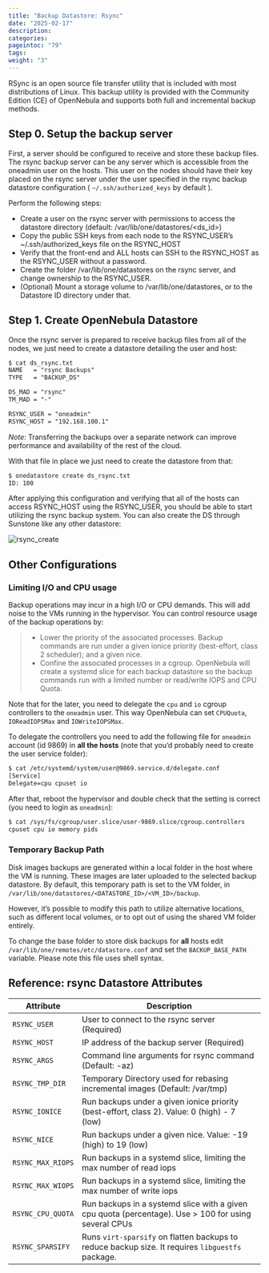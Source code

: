 ```yaml
---
title: "Backup Datastore: Rsync"
date: "2025-02-17"
description:
categories:
pageintoc: "79"
tags:
weight: "3"
---
```


<a id="vm-backups-rsync"></a>

<!--# Backup Datastore: Rsync -->

RSync is an open source file transfer utility that is included with most distributions of Linux. This backup utility is provided with the Community Edition (CE) of OpenNebula and supports both full and incremental backup methods.

## Step 0. Setup the backup server

First, a server should be configured to receive and store these backup files.  The rsync backup server can be any server which is accessible from the oneadmin user on the hosts.  This user on the nodes should have their key placed on the rsync server under the user specified in the rsync backup datastore configuration ( `~/.ssh/authorized_keys` by default ).

Perform the following steps:

* Create a user on the rsync server with permissions to access the datastore directory (default: /var/lib/one/datastores/<ds_id>)
* Copy the public SSH keys from each node to the RSYNC_USER’s ~/.ssh/authorized_keys file on the RSYNC_HOST
* Verify that the front-end and ALL hosts can SSH to the RSYNC_HOST as the RSYNC_USER without a password.
* Create the folder /var/lib/one/datastores on the rsync server, and change ownership to the RSYNC_USER.
* (Optional) Mount a storage volume to /var/lib/one/datastores, or to the Datastore ID directory under that.

## Step 1. Create OpenNebula Datastore

Once the rsync server is prepared to receive backup files from all of the nodes, we just need to create a datastore detailing the user and host:

```default
$ cat ds_rsync.txt
NAME   = "rsync Backups"
TYPE   = "BACKUP_DS"

DS_MAD = "rsync"
TM_MAD = "-"

RSYNC_USER = "oneadmin"
RSYNC_HOST = "192.168.100.1"
```

*Note*: Transferring the backups over a separate network can improve performance and availability of the rest of the cloud.

With that file in place we just need to create the datastore from that:

```default
$ onedatastore create ds_rsync.txt
ID: 100
```

After applying this configuration and verifying that all of the hosts can access RSYNC_HOST using the RSYNC_USER, you should be able to start utilizing the rsync backup system.  You can also create the DS through Sunstone like any other datastore:

![rsync_create](/images/backup_rsync_create.png)

## Other Configurations

### Limiting I/O and CPU usage

Backup operations may incur in a high I/O or CPU demands. This will add noise to the VMs running in the hypervisor. You can control resource usage of the backup operations by:

> * Lower the priority of the associated processes. Backup commands are run under a given ionice priority (best-effort, class 2 scheduler); and a given nice.
> * Confine the associated processes in a cgroup. OpenNebula will create a systemd slice for each backup datastore so the backup commands run with a limited number or read/write IOPS and CPU Quota.

Note that for the later, you need to delegate the `cpu` and `io` cgroup controllers to the `oneadmin` user. This way OpenNebula can set `CPUQuota`, `IOReadIOPSMax` and `IOWriteIOPSMax`.

To delegate the controllers you need to add the following file for `oneadmin` account (id 9869) in **all the hosts** (note that you’d probably need to create the user service folder):

```default
$ cat /etc/systemd/system/user@9869.service.d/delegate.conf
[Service]
Delegate=cpu cpuset io
```

After that, reboot the hypervisor and double check that the setting is correct (you need to login as `oneadmin`):

```default
$ cat /sys/fs/cgroup/user.slice/user-9869.slice/cgroup.controllers
cpuset cpu io memory pids
```

### Temporary Backup Path

Disk images backups are generated within a local folder in the host where the VM is running. These images are later uploaded to the selected backup datastore. By default, this temporary path is set to the VM folder, in `/var/lib/one/datastores/<DATASTORE_ID>/<VM_ID>/backup`.

However, it’s possible to modify this path to utilize alternative locations, such as different local volumes, or to opt out of using the shared VM folder entirely.

To change the base folder to store disk backups for **all** hosts edit `/var/lib/one/remotes/etc/datastore.conf` and set the `BACKUP_BASE_PATH` variable. Please note this file uses shell syntax.

## Reference: rsync Datastore Attributes

| Attribute         | Description                                                                                          |
|-------------------|------------------------------------------------------------------------------------------------------|
| `RSYNC_USER`      | User to connect to the rsync server (Required)                                                       |
| `RSYNC_HOST`      | IP address of the backup server (Required)                                                           |
| `RSYNC_ARGS`      | Command line arguments for rsync command (Default: -az)                                              |
| `RSYNC_TMP_DIR`   | Temporary Directory used for rebasing incremental images (Default: /var/tmp)                         |
| `RSYNC_IONICE`    | Run backups under a given ionice priority (best-effort, class 2). Value: 0 (high) - 7 (low)          |
| `RSYNC_NICE`      | Run backups under a given nice. Value: -19 (high) to 19 (low)                                        |
| `RSYNC_MAX_RIOPS` | Run backups in a systemd slice, limiting the max number of read iops                                 |
| `RSYNC_MAX_WIOPS` | Run backups in a systemd slice, limiting the max number of write iops                                |
| `RSYNC_CPU_QUOTA` | Run backups in a systemd slice with a given cpu quota (percentage). Use > 100 for using several CPUs |
| `RSYNC_SPARSIFY`  | Runs `virt-sparsify` on flatten backups to reduce backup size. It requires `libguestfs` package.     |
